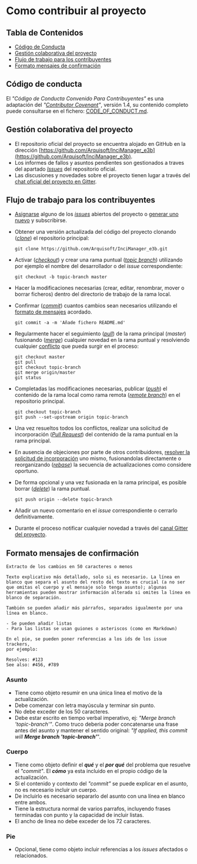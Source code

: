 # Como contribuir al proyecto

## Tabla de Contenidos

* [Código de Conducta](#c-digo-de-conducta)
* [Gestión colaborativa del proyecto](#gesti-n-colaborativa-del-proyecto)
* [Flujo de trabajo para los contribuyentes](#flujo-de-trabajo-para-los-contribuyentes)
* [Formato mensajes de confirmación](#formato-mensajes-de-confirmaci-n)

## Código de conducta

El _"Código de Conducta Convenido Para Contribuyentes"_ es una adaptación del *"[Contributor Covenant](http://wwww.contributor-covenant.org)"*, versión 1.4, su contenido completo puede consultarse en el fichero: [CODE_OF_CONDUCT.md](CODE_OF_CONDUCT.md).


## Gestión colaborativa del proyecto

- El repositorio oficial del proyecto se encuentra alojado en GitHub en la dirección [https://github.com/Arquisoft/InciManager_e3b](https://github.com/Arquisoft/InciManager_e3b).
- Los informes de fallos y asuntos pendientes son gestionados a traves del apartado *[Issues](https://github.com/Arquisoft/InciManager_e3b/issues)* del repositorio oficial. 
- Las discusiones y novedades sobre el proyecto tienen lugar a través del [chat oficial del proyecto en Gitter](https://gitter.im/Arquisoft/InciManager_e3b).

## Flujo de trabajo para los contribuyentes

- [Asignarse](https://help.github.com/articles/assigning-issues-and-pull-requests-to-other-github-users) alguno de los *[issues](https://github.com/Arquisoft/InciManager_e3b/issues)* abiertos del proyecto o [generar uno nuevo](https://help.github.com/articles/creating-an-issue/) y subscribirse.
- Obtener una versión actualizada del código del proyecto clonando (*[clone](https://git-scm.com/book/es/v2/Fundamentos-de-Git-Obteniendo-un-repositorio-Git)*) el repositorio principal: 
  ~~~
  git clone https://github.com/Arquisoft/InciManager_e3b.git
  ~~~
   
- Activar (*[checkout](https://git-scm.com/book/es/v2/Ramificaciones-en-Git-Procedimientos-B%C3%A1sicos-para-Ramificar-y-Fusionar#_basic_branching)*) y crear una rama puntual (*[topic branch](https://git-scm.com/book/es/v2/Ramificaciones-en-Git-Flujos-de-Trabajo-Ramificados#_topic_branch)*) utilizando por ejemplo el nombre del desarrollador o del _issue_ correspondiente:
  ~~~
  git checkout -b topic-branch master
  ~~~
- Hacer la modificaciones necesarias (crear, editar, renombrar, mover o borrar ficheros) dentro del directorio de trabajo de la rama local.

- Confirmar (*[commit](https://git-scm.com/book/es/v2/Fundamentos-de-Git-Guardando-cambios-en-el-Repositorio)*) cuantos cambios sean necesarios utilizando el [formato de mensajes](#formato-mensajes-de-confirmaci-n) acordado.
  ~~~
  git commit -a -m 'Añade fichero README.md'
  ~~~

- Regularmente hacer el seguimiento (*[pull](https://git-scm.com/book/es/v2/Ramificaciones-en-Git-Ramas-Remotas#_tracking_branches)*) de la rama principal (_master_) fusionando (*[merge](https://git-scm.com/book/es/v2/Ramificaciones-en-Git-Procedimientos-B%C3%A1sicos-para-Ramificar-y-Fusionar#_basic_merging)*) cualquier novedad en la rama puntual y resolviendo cualquier [conflicto](https://git-scm.com/book/es/v2/Ramificaciones-en-Git-Procedimientos-B%C3%A1sicos-para-Ramificar-y-Fusionar#_basic_merge_conflicts) que pueda surgir en el proceso:
  ~~~
  git checkout master
  git pull 
  git checkout topic-branch 
  git merge origin/master
  git status
  ~~~

- Completadas las modificaciones necesarias, publicar (*[push](https://git-scm.com/book/es/v2/Ramificaciones-en-Git-Ramas-Remotas#_pushing_branches)*) el contenido de la rama local como rama remota (*[remote branch](https://git-scm.com/book/es/v2/Ramificaciones-en-Git-Ramas-Remotas#_remote_branches)*) en el repositorio principal.  
  ~~~  
  git checkout topic-branch
  git push --set-upstream origin topic-branch
  ~~~
  
- Una vez resueltos todos los conflictos, realizar una solicitud de incorporación (*[Pull Request](https://help.github.com/articles/creating-a-pull-request)*) del contenido de la rama puntual en la rama principal.

- En ausencia de objeciones por parte de otros contribuidores, [resolver la solicitud de incorporación](https://help.github.com/articles/merging-a-pull-request) uno mismo, fusionandolas directamente o reorganizando (*[rebase](https://git-scm.com/book/es/v2/Ramificaciones-en-Git-Reorganizar-el-Trabajo-Realizado)*) la secuencia de actualizaciones como considere oportuno.

- De forma opcional y una vez fusionada en la rama principal, es posible borrar (*[delete](https://git-scm.com/book/es/v2/Ramificaciones-en-Git-Ramas-Remotas#_delete_branches)*) la rama puntual.
  ~~~
  git push origin --delete topic-branch
  ~~~

- Añadir un nuevo comentario en el _issue_ correspondiente o cerrarlo definitivamente.

- Durante el proceso notificar cualquier novedad a través del [canal Gitter del proyecto](https://gitter.im/Arquisoft/InciManager_e3b).

## Formato mensajes de confirmación

~~~
Extracto de los cambios en 50 caracteres o menos

Texto explicativo más detallado, solo si es necesario. La línea en 
blanco que separa el asunto del resto del texto es crucial (a no ser 
que omitas el cuerpo y el mensaje solo tenga asunto); algunas 
herramientas pueden mostrar información alterada si omites la línea en
blanco de separación.

También se pueden añadir más párrafos, separados igualmente por una 
línea en blanco.

- Se pueden añadir listas
- Para las listas se usan guiones o asteriscos (como en Markdown)

En el pie, se pueden poner referencias a los ids de los issue trackers,
por ejemplo:

Resolves: #123
See also: #456, #789
~~~

### Asunto

- Tiene como objeto resumir en una única linea el motivo de la actualización.
- Debe comenzar con letra mayúscula y terminar sin punto.
- No debe exceder de los 50 caracteres.
- Debe estar escrito en tiempo verbal imperativo, ej: _"Merge branch 'topic-branch'"_. Como truco deberia poder concatenarse una frase antes del asunto y mantener el sentido original: _"If applied, this commit will_ ***Merge branch 'topic-branch'***".

### Cuerpo

- Tiene como objeto definir el ***qué*** y el ***por qué*** del problema que resuelve el _"commit"_. El ***cómo*** ya esta incluido en el propio código de la actualización.
- Si el contenido y contexto del _"commit"_ se puede explicar en el asunto, no es necesario incluir un cuerpo.
- De incluirlo es necesario separarlo del asunto con una línea en blanco entre ambos.
- Tiene la estructura normal de varios parrafos, incluyendo frases terminadas con punto y la capacidad de incluir listas.
- El ancho de linea no debe exceder de los 72 caracteres.

### Pie

- Opcional, tiene como objeto incluir referencias a los _issues_ afectados o relacionados.


